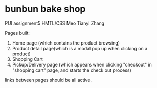 # bunbun bake shop
PUI assignment5 HMTL/CSS
Meo Tianyi Zhang

Pages built: 
1. Home page (which contains the product browsing)
2. Product detail page(which is a modal pop up when clicking on a product)
3. Shopping Cart
4. Pickup/Delivery page (which appears when clicking "checkout" in "shopping cart" page, and starts the check out process)

links between pages should be all active.

